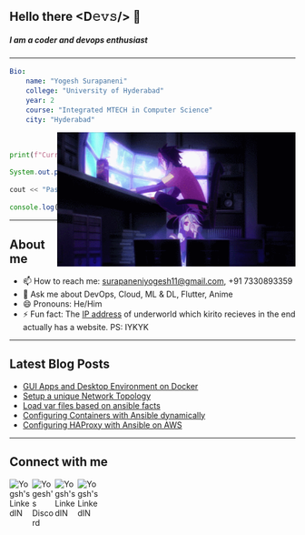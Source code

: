 ## Hello there <D𝚎𝚟𝚜/> 👋
##### I am a coder and devops enthusiast

------------------




```yaml
Bio:
    name: "Yogesh Surapaneni"
    college: "University of Hyderabad"
    year: 2
    course: "Integrated MTECH in Computer Science"
    city: "Hyderabad"
```

<img align="right" alt="Coding" src="https://raw.githubusercontent.com/yogesh174/yogesh174/master/img.gif" width="420" /><br>

```python
print(f"Currently learning : {Jenkins}")
```

```java
System.out.println("Love integrating " + Technologies);
```

```c++
cout << "Passionate " << Developer << endl;
```

```js
console.log(`Think Code Repeat!`);
```
------------------
## About me

- 📫 How to reach me: surapaneniyogesh11@gmail.com, +91 7330893359
- 💬 Ask me about DevOps, Cloud, ML & DL, Flutter, Anime
- 😄 Pronouns: He/Him
- ⚡ Fun fact: The [IP address](http://52.68.96.58/) of underworld which kirito recieves in the end actually has a website. PS: IYKYK

------------------
## Latest Blog Posts

<!-- BLOG-POST-LIST:START -->
- [GUI Apps and Desktop Environment on Docker](https://kirito174.medium.com/gui-apps-and-desktop-environment-on-docker-3c064d71ab62?source=rss-4b5060b643b3------2)
- [Setup a unique Network  Topology](https://kirito174.medium.com/setup-a-unique-network-topology-f340895278ed?source=rss-4b5060b643b3------2)
- [Load var files based on ansible facts](https://kirito174.medium.com/load-var-files-based-on-ansible-facts-bed963999332?source=rss-4b5060b643b3------2)
- [Configuring Containers with Ansible dynamically](https://kirito174.medium.com/configuring-containers-with-ansible-dynamically-3c8972bcd47c?source=rss-4b5060b643b3------2)
- [Configuring HAProxy with Ansible on AWS](https://kirito174.medium.com/configuring-haproxy-with-ansible-on-aws-d7e3afd31eb8?source=rss-4b5060b643b3------2)
<!-- BLOG-POST-LIST:END -->

------------------
## Connect with me

<a href="https://www.linkedin.com/in/surapaneni-yogesh-ba7303189/">
  <img align="left" alt="Yogsh's LinkedIN" width="40" src="https://img.icons8.com/fluent/48/000000/linkedin.png"/>
</a>
<a href="https://discordapp.com/users/620867939419029504">
  <img align="left" alt="Yogesh's Discord" width="40" src="https://img.icons8.com/fluent/48/000000/discord-logo.png"/>
</a>
<a href="https://www.instagram.com/syogesh174/">
  <img align="left" alt="Yogsh's LinkedIN" width="40" src="https://img.icons8.com/cute-clipart/64/000000/instagram-new.png"/>
</a>
<a href="https://github.com/yogesh174">
  <img align="left" alt="Yogsh's LinkedIN" width="40" src="https://img.icons8.com/windows/24/000000/github.png"/>
</a>
<br><br><br><br>
